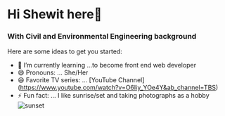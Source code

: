 # Hi Shewit here👋
### With Civil and Environmental Engineering background


Here are some ideas to get you started:

- 🌱 I’m currently learning ...to become front end web developer
- 😄 Pronouns: ... She/Her
- 😄 Favorite TV series: ... [YouTube Channel] (https://www.youtube.com/watch?v=O6Iiy_YOe4Y&ab_channel=TBS)
- ⚡ Fun fact: ... I like sunrise/set and taking photographs as a hobby
![sunset](https://user-images.githubusercontent.com/89597132/131095413-34e48bd1-f94e-46a8-840a-ebf5e46cee88.JPG)



